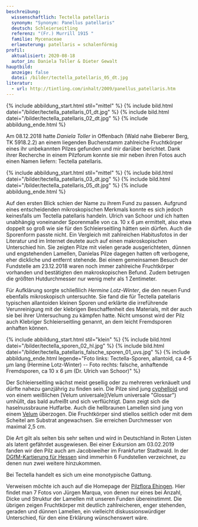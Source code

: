 ```yaml
---
beschreibung:
  wissenschaftlich: Tectella patellaris
  synonym: "Synonym: Panellus patellaris"
  deutsch: Schleierseitling
  referenz: "(Fr.) Murrill 1915 "
  familie: Mycenaceae
  erlaeuterung: patellaris = schalenförmig
profil:
  aktualisiert: 2020-08-18
  autor_in: Daniela Toller & Dieter Gewalt
hauptbild:
  anzeige: false
  datei: /bilder/tectella_patellaris_05_dt.jpg
literatur:
  - url: http://tintling.com/inhalt/2009/panellus_patellaris.htm
---
```

{% include abbildung_start.html stil="mittel" %}
{% include bild.html datei="/bilder/tectella_patellaris_01_dt.jpg" %}
{% include bild.html datei="/bilder/tectella_patellaris_02_dt.jpg" %}
{% include abbildung_ende.html %}

Am 08.12.2018 hatte *Daniela Toller* in Offenbach (Wald nahe Bieberer Berg, TK 5918.2.2) an einem liegenden Buchenstamm zahlreiche Fruchtkörper eines ihr unbekannten Pilzes gefunden und mir darüber berichtet. Dank ihrer Recherche in einem Pilzforum konnte sie mir neben ihren Fotos auch einen Namen liefern: Tectella patellaris.

{% include abbildung_start.html stil="mittel" %}
{% include bild.html datei="/bilder/tectella_patellaris_03_dt.jpg" %}
{% include bild.html datei="/bilder/tectella_patellaris_05_dt.jpg" %}
{% include abbildung_ende.html %}

Auf den ersten Blick schien der Name zu ihrem Fund zu passen. Aufgrund eines entscheidenden mikroskopischen Merkmals konnte es sich jedoch keinesfalls um Tectella patellaris handeln. Ulrich van Schoor und ich hatten unabhängig voneinander Sporenmaße von ca. 10 x 6 µm ermittelt, also etwa doppelt so groß wie sie für den Schleierseitling hätten sein dürfen. Auch die Sporenform passte nicht. Ein Vergleich mit zahlreichen Habitusfotos in der Literatur und im Internet deutete auch auf einen makroskopischen Unterschied hin. Sie zeigten Pilze mit vielen gerade ausgerichteten, dünnen und engstehenden Lamellen, Danielas Pilze dagegen hatten oft verbogene, eher dickliche und entfernt stehende. Bei einem gemeinsamen Besuch der Fundstelle am 23.12.2018 waren noch immer zahlreiche Fruchtkörper vorhanden und bestätigten den makroskopischen Befund. Zudem betrugen die größten Hutdurchmesser nur wenig mehr als 1 Zentimeter.

Für Aufklärung sorgte schließlich *Hermine Lotz-Winter*, die den neuen Fund ebenfalls mikroskopisch untersuchte. Sie fand die für Tectella patellaris typischen allantoiden kleinen Sporen und erklärte die irreführende Verunreinigung mit der klebrigen Beschaffenheit des Materials, mit der auch sie bei ihrer Untersuchung zu kämpfen hatte. Nicht umsonst wird der Pilz auch Klebriger Schleierseitling genannt, an dem leicht Fremdsporen anhaften können.

{% include abbildung_start.html stil="klein" %}
{% include bild.html datei="/bilder/tectella_sporen_02_hl.jpg" %}
{% include bild.html datei="/bilder/tectella_patellaris_falsche_sporen_01_uvs.jpg" %}
{% include abbildung_ende.html legende="Foto links: Tectella-Sporen, allantoid, ca 4-5 µm lang (Hermine Lotz-Winter) --  Foto rechts:  falsche, anhaftende Fremdsporen, ca 10 x 6 µm (Dr. Ulrich van Schoor)" %}

Der Schleierseitling wächst meist gesellig oder zu mehreren verknäuelt und dürfte nahezu ganzjährig zu finden sein. Die Pilze sind jung [cyphelloid](cyphelloid "Glossar") und von einem weißlichen [Velum universale](Velum universale "Glossar") umhüllt, das bald aufreißt und sich verflüchtigt. Dann zeigt sich die haselnussbraune Hutfarbe. Auch die hellbraunen Lamellen sind jung von einem [Velum](Velum "Glossar") überzogen. Die Fruchtkörper sind stiellos seitlich oder mit dem Scheitel am Substrat angewachsen. Sie erreichen Durchmesser von maximal 2,5 cm.

Die Art gilt als selten bis sehr selten und wird in Deutschland in Roten Listen als latent gefährdet ausgewiesen. Bei einer Exkursion am 03.02.2019 fanden wir den Pilz auch am Jacobiweiher im Frankfurter Stadtwald. In der [DGfM-Kartierung für Hessen](http://hessen.pilze-deutschland.de/organismen/tectella-patellaris-fr-murrill-1915-1) sind immerhin 6 Fundstellen verzeichnet, zu denen nun zwei weitere hinzukommen.

Bei Tectella handelt es sich um eine monotypische Gattung.

Verweisen möchte ich auch auf die Homepage der [Pilzflora Ehingen](http://www.pilzflora-ehingen.de/pilzflora/arthtml/toperculata.php). Hier findet man 7 Fotos von Jürgen Marqua, von denen nur eines bei Anzahl, Dicke und Struktur der Lamellen mit unseren Funden übereinstimmt. Die übrigen zeigen Fruchtkörper mit deutlich zahlreicheren, enger stehenden, geraden und dünnen Lamellen, ein vielleicht diskussionswürdiger Unterschied, für den eine Erklärung wünschenswert wäre.